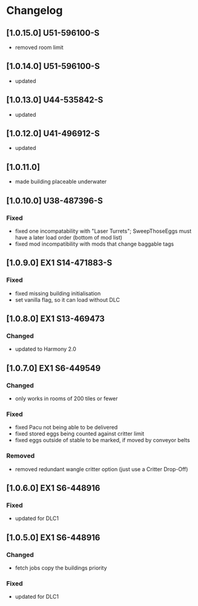 # Changelog

## [1.0.15.0] U51-596100-S
- removed room limit

## [1.0.14.0] U51-596100-S
- updated

## [1.0.13.0] U44-535842-S
- updated

## [1.0.12.0] U41-496912-S
- updated

## [1.0.11.0]
- made building placeable underwater

## [1.0.10.0] U38-487396-S

### Fixed
- fixed one incompatability with "Laser Turrets"; SweepThoseEggs must have a later load order (bottom of mod list)
- fixed mod incompatibility with mods that change baggable tags

## [1.0.9.0] EX1 S14-471883-S

### Fixed
- fixed missing building initialisation
- set vanilla flag, so it can load without DLC

## [1.0.8.0] EX1 S13-469473

### Changed
- updated to Harmony 2.0

## [1.0.7.0] EX1 S6-449549

### Changed
- only works in rooms of 200 tiles or fewer

### Fixed
- fixed Pacu not being able to be delivered
- fixed stored eggs being counted against critter limit
- fixed eggs outside of stable to be marked, if moved by conveyor belts

### Removed
- removed redundant wangle critter option (just use a Critter Drop-Off)

## [1.0.6.0] EX1 S6-448916

### Fixed
- updated for DLC1

## [1.0.5.0] EX1 S6-448916

### Changed
- fetch jobs copy the buildings priority

### Fixed
- updated for DLC1
